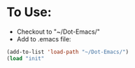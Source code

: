 # To Use:
* Checkout to "~/Dot-Emacs/"
* Add to .emacs file:
```lisp
(add-to-list 'load-path "~/Dot-Emacs/")
(load "init"
```
